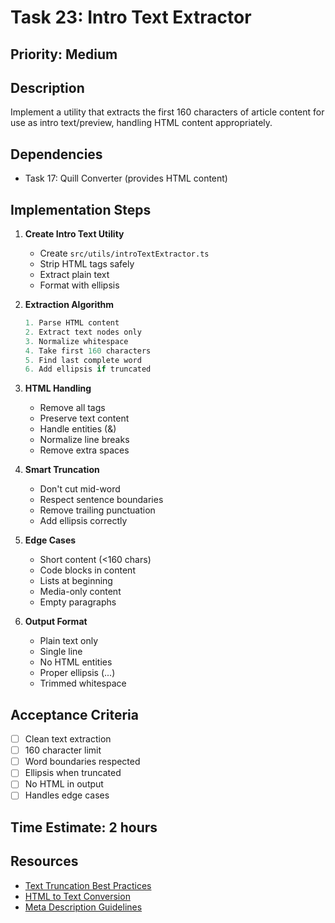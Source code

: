 # Task 23: Intro Text Extractor

## Priority: Medium

## Description
Implement a utility that extracts the first 160 characters of article content for use as intro text/preview, handling HTML content appropriately.

## Dependencies
- Task 17: Quill Converter (provides HTML content)

## Implementation Steps

1. **Create Intro Text Utility**
   - Create `src/utils/introTextExtractor.ts`
   - Strip HTML tags safely
   - Extract plain text
   - Format with ellipsis

2. **Extraction Algorithm**
   ```typescript
   1. Parse HTML content
   2. Extract text nodes only
   3. Normalize whitespace
   4. Take first 160 characters
   5. Find last complete word
   6. Add ellipsis if truncated
   ```

3. **HTML Handling**
   - Remove all tags
   - Preserve text content
   - Handle entities (&amp;)
   - Normalize line breaks
   - Remove extra spaces

4. **Smart Truncation**
   - Don't cut mid-word
   - Respect sentence boundaries
   - Remove trailing punctuation
   - Add ellipsis correctly

5. **Edge Cases**
   - Short content (<160 chars)
   - Code blocks in content
   - Lists at beginning
   - Media-only content
   - Empty paragraphs

6. **Output Format**
   - Plain text only
   - Single line
   - No HTML entities
   - Proper ellipsis (...)
   - Trimmed whitespace

## Acceptance Criteria
- [ ] Clean text extraction
- [ ] 160 character limit
- [ ] Word boundaries respected
- [ ] Ellipsis when truncated
- [ ] No HTML in output
- [ ] Handles edge cases

## Time Estimate: 2 hours

## Resources
- [Text Truncation Best Practices](https://css-tricks.com/snippets/css/truncate-string-with-ellipsis/)
- [HTML to Text Conversion](https://www.npmjs.com/package/html-to-text)
- [Meta Description Guidelines](https://developers.google.com/search/docs/appearance/snippet)